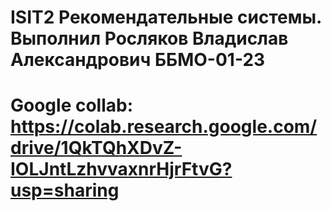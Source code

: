 # ISIT2 Рекомендательные системы. Выполнил Росляков Владислав Александрович ББМО-01-23
# Google collab: https://colab.research.google.com/drive/1QkTQhXDvZ-IOLJntLzhvvaxnrHjrFtvG?usp=sharing
